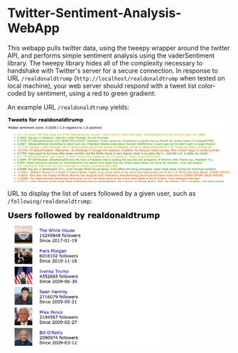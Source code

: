 # Twitter-Sentiment-Analysis-WebApp

This webapp pulls twitter data, using the tweepy wrapper around the twitter API, and performs simple sentiment analysis using the vaderSentiment library. The tweepy library hides all of the complexity necessary to handshake with Twitter's server for a secure connection. In response to URL `/realdonaldtrump` (`http://localhost/realdonaldtrump` when tested on local machine), your web server should respond with a tweet list color-coded by sentiment, using a red to green gradient:

An example URL `/realdonaldtrump` yields:

<img src=imgs/trump-tweets.png width=750>

URL to display the list of users followed by a given user, such as `/following/realdonaldtrump`:

<img src=imgs/trump-follows.png width=350>
